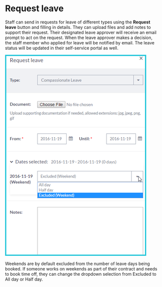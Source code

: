 Request leave
==========

Staff can send in requests for leave of different types using the **Request leave** button and filling in details. They can upload files and add notes to support their request. Their designated leave approver will receive an email prompt to act on the request. When the leave approver makes a decision, the staff member who applied for leave will be notified by email. The leave status will be updated in their self-service portal as well. 

![image](../img/leave-request.png)

Weekends are by default excluded from the number of leave days being booked. If someone works on weekends as part of their contract and needs to book time off, they can change the dropdown selection from Excluded to All day or Half day. 